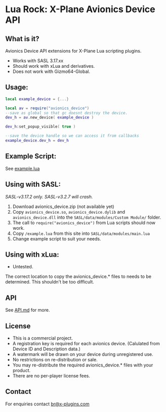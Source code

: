 # Lua Rock: X-Plane Avionics Device API

## What is it?
Avionics Device API extensions for X-Plane Lua scripting plugins.
* Works with SASL 3.17.xx
* Should work with xLua and derivatives.
* Does not work with Gizmo64-Global.



## Usage:

```lua
local example_device = {...}

local av = require("avionics_device")
--save as global so that gc doesnt destroy the device.
dev_h = av.new_device( example_device )

dev_h:set_popup_visible( true )

--save the device handle so we can access it from callbacks
example_device.dev_h = dev_h
```



## Example Script:
See [example.lua](/example.lua)



## Using with SASL:
_SASL-v3.17.2 only.  SASL-v3.2.7 will crash._
1. Download avionics_device.zip (not available yet)
3. Copy `avionics_device.so`, `avionics_device.dylib` and `avionics_device.dll` into the `SASL/data/modules/Custom Module/` folder.
4. The call to `require("avionics_device")` from Lua scripts should now work.
5. Copy `/example.lua` from this site into  `SASL/data/modules/main.lua`
6. Change example script to suit your needs.


## Using with xLua:
* Untested.

The correct location to copy the avionics_device.* files to needs to be determined. This shouldn't be too difficult.



## API
See [API.md](/API.md) for more.



## License
* This is a commercial project. 
* A registration key is required for each avionics device. (Calulated from Device ID and Description data.)
* A watermark will be drawn on your device during unregistered use.
* No restrictions on re-distribution or sale.
* You may re-distribute the required avionics_device.* files with your product.
* There are no per-player license fees.


## Contact
For enquiries contact br@x-plugins.com